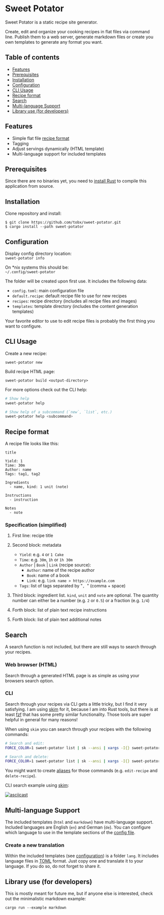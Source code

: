 # Sweet Potator

Sweet Potator is a static recipe site generator.
 
Create, edit and organize your cooking recipes in flat files via command line. Publish them to a web server, generate markdown files or create you own templates to generate any format you want.
 
## Table of contents
 
- [Features](#features)
- [Prerequisites](#prerequisites)
- [Installation](#installation)
- [Configuration](#configuration)
- [CLI Usage](#cli-usage)
- [Recipe format](#recipe-format)
- [Search](#search)
- [Multi-language Support](#multi-language-support)
- [Library use (for developers)](#library-use-for-developers)

## Features

- Simple flat file [recipe format](#recipe-format)
- Tagging
- Adjust servings dynamically (HTML template)
- Multi-language support for included templates

## Prerequisites

Since there are no binaries yet, you need to [install Rust](https://www.rust-lang.org/tools/install) to compile this application from source.

## Installation

Clone repository and install:

```
$ git clone https://github.com/tobx/sweet-potator.git
$ cargo install --path sweet-potator
```

## Configuration

Display config directory location:  
`sweet-potator info`

On *nix systems this should be:  
`~/.config/sweet-potator`

The folder will be created upon first use. It includes the following data:

- `config.toml`: main configuration file
- `default.recipe`: default recipe file to use for new recipes
- `recipes`: recipe directory (includes all recipe files and images)
- `templates`: template directory (includes the content generation templates)

Your favorite editor to use to edit recipe files is probably the first thing you want to configure.

## CLI Usage

Create a new recipe:

```
sweet-potator new
```

Build recipe HTML page:

```
sweet-potator build <output-directory>
```

For more options check out the CLI help:

```bash
# Show help
sweet-potator help

# Show help of a subcommand (`new`, `list`, etc.)
sweet-potator help <subcommand> 
```

## Recipe format

A recipe file looks like this:

```
title

Yield: 1
Time: 30m
Author: name
Tags: tag1, tag2

Ingredients
  - name, kind: 1 unit (note)

Instructions
  - instruction

Notes
  - note
```

### Specification (simplified)

1. First line: recipe title

2. Second block: metadata

   - `Yield`: e.g. `4` or `1 Cake`
   - `Time`: e.g. `30m`, `1h` or `1h 30m`
   - `Author` | `Book` | `Link` (recipe source):
     - `Author`: name of the recipe author
     - `Book`: name of a book
     - `Link`: e.g. `link name > https://example.com`
   - `Tags`: list of tags separated by "`, `" (comma + space)

3. Third block: ingredient list. `kind`, `unit` and `note` are optional. The quantity number can either be a number (e.g. `2` or `0.5`) or a fraction (e.g. `1/4`)

4. Forth block: list of plain text recipe instructions

5. Forth block: list of plain text additional notes

## Search

A search function is not included, but there are still ways to search through your recipes.

### Web browser (HTML)

Search through a generated HTML page is as simple as using your browsers search option.

### CLI

Search through your recipes via CLI gets a little tricky, but I find it very satisfying. I am using [skim](https://github.com/lotabout/skim) for it, because I am into Rust tools, but there is at least [fzf](https://github.com/junegunn/fzf) that has some pretty similar functionality. Those tools are super helpful in general for many reasons!

When using `skim` you can search through your recipes with the following commands:

```bash
# Search and edit:
FORCE_COLOR=1 sweet-potator list | sk --ansi | xargs -I{} sweet-potator edit {}

# Search and delete:
FORCE_COLOR=1 sweet-potator list | sk --ansi | xargs -I{} sweet-potator delete {}
```

You might want to create [aliases](https://en.wikipedia.org/wiki/Alias_%28command%29) for those commands (e.g. `edit-recipe` and `delete-recipe`).

CLI search example using [skim](https://github.com/lotabout/skim):

[![asciicast](https://asciinema.org/a/GjFTzUamKuajH0V1EcISeiUWH.svg)](https://asciinema.org/a/GjFTzUamKuajH0V1EcISeiUWH)

## Multi-language Support

The included templates (`html` and `markdown`) have multi-language support. Included languages are English (`en`) and German (`de`). You can configure which language to use in the template sections of the [config file](#configuration).

### Create a new translation

Within the included templates (see [configuration](#configuration)) is a folder `lang`. It includes language files in [TOML](https://toml.io) format. Just copy one and translate it to your language. If you do so, do not forget to share it.

## Library use (for developers)

This is mostly meant for future me, but if anyone else is interested, check out the minimalistic markdown example:

```
cargo run --example markdown
```
